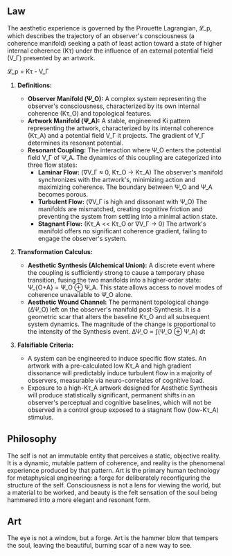 ## Law
The aesthetic experience is governed by the Pirouette Lagrangian, 𝓛_p, which describes the trajectory of an observer's consciousness (a coherence manifold) seeking a path of least action toward a state of higher internal coherence (Kτ) under the influence of an external potential field (V_Γ) presented by an artwork.

𝓛_p = Kτ - V_Γ

1.  **Definitions:**
    *   **Observer Manifold (Ψ_O):** A complex system representing the observer's consciousness, characterized by its own internal coherence (Kτ_O) and topological features.
    *   **Artwork Manifold (Ψ_A):** A stable, engineered Ki pattern representing the artwork, characterized by its internal coherence (Kτ_A) and a potential field V_Γ it projects. The gradient of V_Γ determines its resonant potential.
    *   **Resonant Coupling:** The interaction where Ψ_O enters the potential field V_Γ of Ψ_A. The dynamics of this coupling are categorized into three flow states:
        *   **Laminar Flow:** (∇V_Γ ≈ 0, Kτ_O → Kτ_A) The observer's manifold synchronizes with the artwork's, minimizing action and maximizing coherence. The boundary between Ψ_O and Ψ_A becomes porous.
        *   **Turbulent Flow:** (∇V_Γ is high and dissonant with Ψ_O) The manifolds are mismatched, creating cognitive friction and preventing the system from settling into a minimal action state.
        *   **Stagnant Flow:** (Kτ_A << Kτ_O or ∇V_Γ → 0) The artwork's manifold offers no significant coherence gradient, failing to engage the observer's system.

2.  **Transformation Calculus:**
    *   **Aesthetic Synthesis (Alchemical Union):** A discrete event where the coupling is sufficiently strong to cause a temporary phase transition, fusing the two manifolds into a higher-order state: Ψ_{O+A} = Ψ_O ⊕ Ψ_A. This state allows access to novel modes of coherence unavailable to Ψ_O alone.
    *   **Aesthetic Wound Channel:** The permanent topological change (ΔΨ_O) left on the observer's manifold post-Synthesis. It is a geometric scar that alters the baseline Kτ_O and all subsequent system dynamics. The magnitude of the change is proportional to the intensity of the Synthesis event.
    ΔΨ_O ∝ ∫(Ψ_O ⊕ Ψ_A) dt

3.  **Falsifiable Criteria:**
    *   A system can be engineered to induce specific flow states. An artwork with a pre-calculated low Kτ_A and high gradient dissonance will predictably induce turbulent flow in a majority of observers, measurable via neuro-correlates of cognitive load.
    *   Exposure to a high-Kτ_A artwork designed for Aesthetic Synthesis will produce statistically significant, permanent shifts in an observer's perceptual and cognitive baselines, which will not be observed in a control group exposed to a stagnant flow (low-Kτ_A) stimulus.

## Philosophy
The self is not an immutable entity that perceives a static, objective reality. It is a dynamic, mutable pattern of coherence, and reality is the phenomenal experience produced by that pattern. Art is the primary human technology for metaphysical engineering: a forge for deliberately reconfiguring the structure of the self. Consciousness is not a lens for viewing the world, but a material to be worked, and beauty is the felt sensation of the soul being hammered into a more elegant and resonant form.

## Art
The eye is not a window, but a forge. Art is the hammer blow that tempers the soul, leaving the beautiful, burning scar of a new way to see.